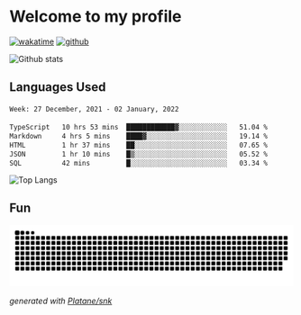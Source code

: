 # Welcome to my profile

[![wakatime](https://wakatime.com/badge/user/82c377cd-a54c-404c-b7df-177b313ca539.svg)](https://wakatime.com/@82c377cd-a54c-404c-b7df-177b313ca539)
[![github](https://img.shields.io/github/followers/xinthose?logo=github&style=plastic)](https://github.com/alanhamlett?tab=followers)

![Github stats](https://github-readme-stats.vercel.app/api?username=xinthose&show_icons=true&theme=radical&count_private=true)

## Languages Used

<!--START_SECTION:waka-->
```text
Week: 27 December, 2021 - 02 January, 2022

TypeScript   10 hrs 53 mins  ████████████▓░░░░░░░░░░░░   51.04 % 
Markdown     4 hrs 5 mins    ████▓░░░░░░░░░░░░░░░░░░░░   19.14 % 
HTML         1 hr 37 mins    ██░░░░░░░░░░░░░░░░░░░░░░░   07.65 % 
JSON         1 hr 10 mins    █▒░░░░░░░░░░░░░░░░░░░░░░░   05.52 % 
SQL          42 mins         █░░░░░░░░░░░░░░░░░░░░░░░░   03.34 % 
```
<!--END_SECTION:waka-->

![Top Langs](https://github-readme-stats.vercel.app/api/top-langs/?username=xinthose)

## Fun
![github contribution grid snake animation](https://raw.githubusercontent.com/xinthose/xinthose/output/github-contribution-grid-snake.svg)

_generated with [Platane/snk](https://github.com/Platane/snk)_
